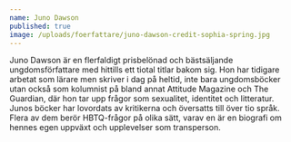 ```yaml
---
name: Juno Dawson
published: true
image: /uploads/foerfattare/juno-dawson-credit-sophia-spring.jpg
---
```

Juno Dawson är en flerfaldigt prisbelönad och bästsäljande ungdomsförfattare med hittills ett tiotal titlar bakom sig. Hon har tidigare arbetat som lärare men skriver i dag på heltid, inte bara ungdomsböcker utan också som kolumnist på bland annat Attitude Magazine och The Guardian, där hon tar upp frågor som sexualitet, identitet och litteratur. Junos böcker har lovordats av kritikerna och översatts till över tio språk. Flera av dem berör HBTQ-frågor på olika sätt, varav en är en biografi om hennes egen uppväxt och upplevelser som transperson.
